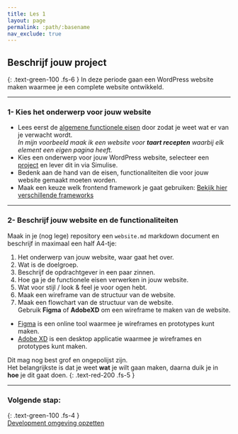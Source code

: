 ```yaml
---
title: Les 1
layout: page
permalink: :path/:basename
nav_exclude: true
---
```


## Beschrijf jouw project
{: .text-green-100 .fs-6 }
In deze periode gaan een WordPress website maken waarmee je een complete website ontwikkeld.

---
### 1- Kies het onderwerp voor jouw website
- Lees eerst de [algemene functionele eisen](../project_requirements) door zodat je weet wat er van je verwacht wordt.  
_In mijn voorbeeld maak ik een website voor **taart recepten** waarbij elk element een eigen pagina heeft._
- Kies een onderwerp voor jouw WordPress website, selecteer een [project](../projecten) en lever dit in via Simulise.
- Bedenk aan de hand van de eisen, functionaliteiten die voor jouw website gemaakt moeten worden.
- Maak een keuze welk frontend framework je gaat gebruiken: [Bekijk hier verschillende frameworks](frameworks)

---
### 2- Beschrijf jouw website en de functionaliteiten
Maak in je (nog lege) repository een `website.md` markdown document en beschrijf in maximaal een half A4-tje:
1. Het onderwerp van jouw website, waar gaat het over.
2. Wat is de doelgroep. 
3. Beschrijf de opdrachtgever in een paar zinnen.
4. Hoe ga je de functionele eisen verwerken in jouw website. 
5. Wat voor stijl / look & feel je voor ogen hebt.
6. Maak een wireframe van de structuur van de website.
7. Maak een flowchart van de structuur van de website.  
Gebruik **Figma** of **AdobeXD** om een wireframe te maken van de website.
  - [Figma](https://www.figma.com/) is een online tool waarmee je wireframes en prototypes kunt maken.
  - [Adobe XD](https://www.adobe.com/nl/products/xd.html) is een desktop applicatie waarmee je wireframes en prototypes kunt maken.

Dit mag nog best grof en ongepolijst zijn.  
Het belangrijkste is dat je weet **wat** je wilt gaan maken, daarna duik je in **hoe** je dit gaat doen.
{: .text-red-200 .fs-5 }

---
### Volgende stap:
{: .text-green-100 .fs-4 }  
[Development omgeving opzetten](installatie)

